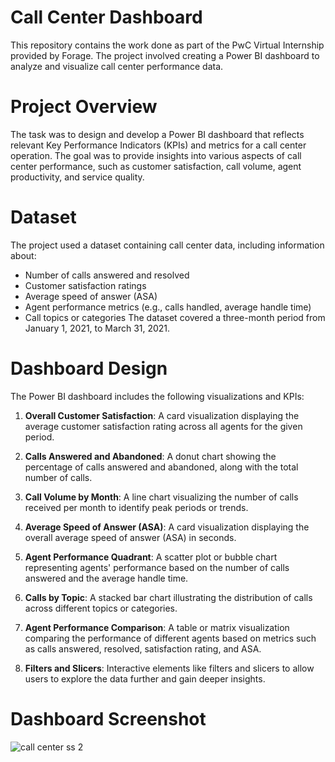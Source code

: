 # Call Center Dashboard
This repository contains the work done as part of the PwC Virtual Internship provided by Forage. The project involved creating a Power BI dashboard to analyze and visualize call center performance data.

# Project Overview
The task was to design and develop a Power BI dashboard that reflects relevant Key Performance Indicators (KPIs) and metrics for a call center operation. The goal was to provide insights into various aspects of call center performance, such as customer satisfaction, call volume, agent productivity, and service quality.

# Dataset
The project used a dataset containing call center data, including information about:

- Number of calls answered and resolved
- Customer satisfaction ratings
- Average speed of answer (ASA)
- Agent performance metrics (e.g., calls handled, average handle time)
- Call topics or categories
The dataset covered a three-month period from January 1, 2021, to March 31, 2021.

# Dashboard Design
The Power BI dashboard includes the following visualizations and KPIs:

1. **Overall Customer Satisfaction**: A card visualization displaying the average customer satisfaction rating across all agents for the given period.

2. **Calls Answered and Abandoned**: A donut chart showing the percentage of calls answered and abandoned, along with the total number of calls.

3. **Call Volume by Month**: A line chart visualizing the number of calls received per month to identify peak periods or trends.

4. **Average Speed of Answer (ASA)**: A card visualization displaying the overall average speed of answer (ASA) in seconds.

5. **Agent Performance Quadrant**: A scatter plot or bubble chart representing agents' performance based on the number of calls answered and the average handle time.

6. **Calls by Topic**: A stacked bar chart illustrating the distribution of calls across different topics or categories.

7. **Agent Performance Comparison**: A table or matrix visualization comparing the performance of different agents based on metrics such as calls answered, resolved, satisfaction rating, and ASA.

8. **Filters and Slicers**: Interactive elements like filters and slicers to allow users to explore the data further and gain deeper insights.

# Dashboard Screenshot

![call center ss 2](https://github.com/akashay-h/PwC-Power-BI-Virtual-Intership/assets/108322864/f0419784-18f3-4c81-80a7-97ae8d44376d)

